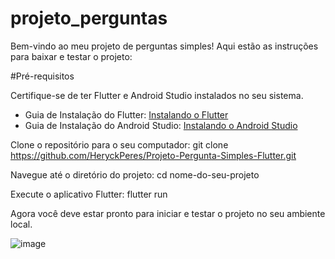 # projeto_perguntas

Bem-vindo ao meu projeto de perguntas simples! Aqui estão as instruções para baixar e testar o projeto:

#Pré-requisitos

Certifique-se de ter Flutter e Android Studio instalados no seu sistema.

- Guia de Instalação do Flutter: [Instalando o Flutter](https://flutter.dev/docs/get-started/install)
- Guia de Instalação do Android Studio: [Instalando o Android Studio](https://developer.android.com/studio)

Clone o repositório para o seu computador:
git clone https://github.com/HeryckPeres/Projeto-Pergunta-Simples-Flutter.git

Navegue até o diretório do projeto:
cd nome-do-seu-projeto

Execute o aplicativo Flutter:
flutter run

Agora você deve estar pronto para iniciar e testar o projeto no seu ambiente local.


![image](https://github.com/HeryckPeres/Projeto-Pergunta-Simples-Flutter/assets/54678836/14f19ccf-85b5-4b27-96ad-5085acdd9e15)

